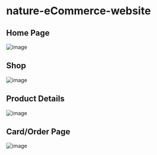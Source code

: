 # nature-eCommerce-website
## Home Page
![image](https://user-images.githubusercontent.com/67521243/134783053-06e253ba-0b31-4a58-9676-b6d7d9cff7a4.png)
## Shop
![image](https://user-images.githubusercontent.com/67521243/134783088-986186b2-1ed5-4145-a48d-bea3d89cc95d.png)
## Product Details
![image](https://user-images.githubusercontent.com/67521243/134783106-681b6810-c624-4bbb-9dcb-109444c2c772.png)
## Card/Order Page
![image](https://user-images.githubusercontent.com/67521243/134783091-fbb22800-d1b7-4940-b6b8-4c637c3640b2.png)
